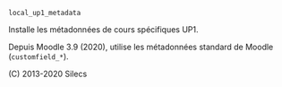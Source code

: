 `local_up1_metadata`

Installe les métadonnées de cours spécifiques UP1.

Depuis Moodle 3.9 (2020), utilise les métadonnées standard de Moodle (`customfield_*`).


(C) 2013-2020  Silecs

